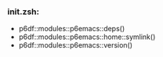 ### init.zsh:
- p6df::modules::p6emacs::deps()
- p6df::modules::p6emacs::home::symlink()
- p6df::modules::p6emacs::version()


